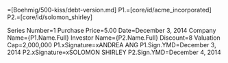 =[Boehmig/500-kiss/debt-version.md]
P1.=[core/id/acme_incorporated]
P2.=[core/id/solomon_shirley]
  
Series Number=1
Purchase Price=5.00
Date=December 3, 2014
Company Name={P1.Name.Full}
Investor Name={P2.Name.Full}
Discount=8
Valuation Cap=2,000,000
P1.xSignature=xANDREA ANG
P1.Sign.YMD=December 3, 2014
P2.xSignature=xSOLOMON SHIRLEY
P2.Sign.YMD=December 4, 2014